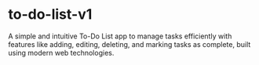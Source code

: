 # to-do-list-v1
A simple and intuitive To-Do List app to manage tasks efficiently with features like adding, editing, deleting, and marking tasks as complete, built using modern web technologies.
